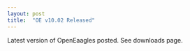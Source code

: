 ```yaml
---
layout: post
title:  "OE v10.02 Released"
---
```

Latest version of OpenEaagles posted. See downloads page.

